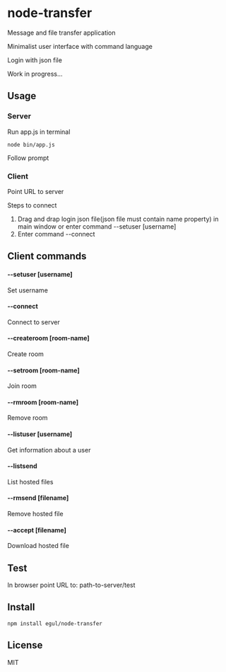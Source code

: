 # node-transfer
Message and file transfer application  

Minimalist user interface with command language

Login with json file

Work in progress...

## Usage

### Server
Run app.js in terminal
```
node bin/app.js
```
Follow prompt

### Client
Point URL to server  

Steps to connect

1. Drag and drap login json file(json file must contain name property) in main window or enter command --setuser [username]  
2. Enter command --connect

## Client commands

#### --setuser [username]
Set username

#### --connect
Connect to server

#### --createroom [room-name]
Create room

#### --setroom [room-name]
Join room

#### --rmroom [room-name]
Remove room

#### --listuser [username]
Get information about a user

#### --listsend
List hosted files

#### --rmsend [filename]
Remove hosted file

#### --accept [filename]
Download hosted file

## Test
In browser point URL to: path-to-server/test

## Install
```
npm install egul/node-transfer
```

## License
MIT
